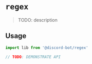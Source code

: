 # `regex`

> TODO: description

## Usage

```typescript
import lib from '@discord-bot/regex'

// TODO: DEMONSTRATE API
```
